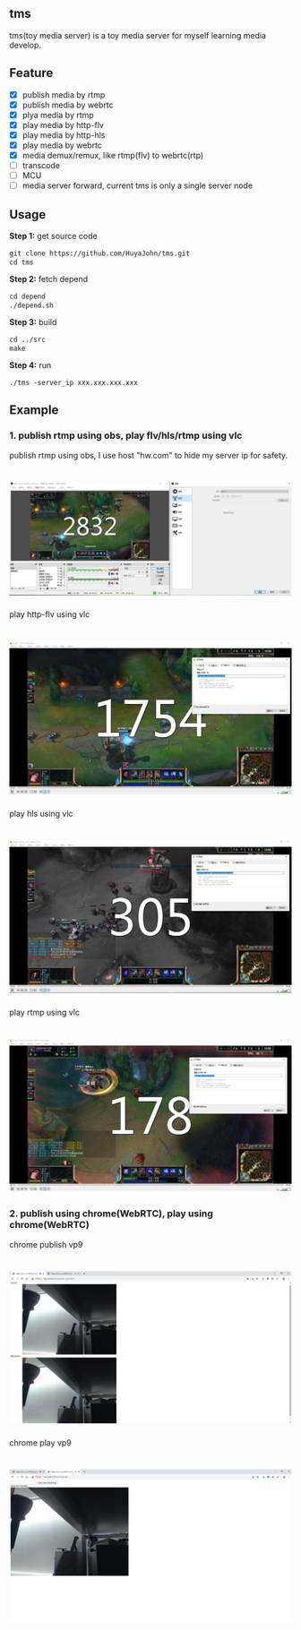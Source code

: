 ## tms

tms(toy media server) is a toy media server for myself learning media develop.

## Feature
- [x] publish media by rtmp
- [x] publish media by webrtc
- [x] plya media by rtmp
- [x] play media by http-flv
- [x] play media by http-hls
- [x] play media by webrtc
- [x] media demux/remux, like rtmp(flv) to webrtc(rtp)
- [ ] transcode
- [ ] MCU
- [ ] media server forward, current tms is only a single server node

## Usage

**Step 1:** get source code
```
git clone https://github.com/HuyaJohn/tms.git
cd tms
```

**Step 2:** fetch depend
```
cd depend
./depend.sh
```

**Step 3:** build
```
cd ../src
make
```
**Step 4:** run
```
./tms -server_ip xxx.xxx.xxx.xxx
```

## Example

### 1. publish rtmp using obs, play flv/hls/rtmp using vlc

publish rtmp using obs, I use host "hw.com" to hide my server ip for safety.
# ![obs_publish_rtmp](docs/images/obs_publish_rtmp.png)

play http-flv using vlc
# ![vlc_play_flv](docs/images/vlc_play_flv.png)

play hls using vlc
# ![vlc_play_hls](docs/images/vlc_play_hls.png)

play rtmp using vlc
# ![vlc_play_rtmp](docs/images/vlc_play_rtmp.png)

### 2. publish using chrome(WebRTC), play using chrome(WebRTC)
chrome publish vp9
# ![webrtc_publish_vp9](docs/images/webrtc_publish_vp9.png)

chrome play vp9
# ![webrtc_play_vp9](docs/images/webrtc_play_vp9.png)
